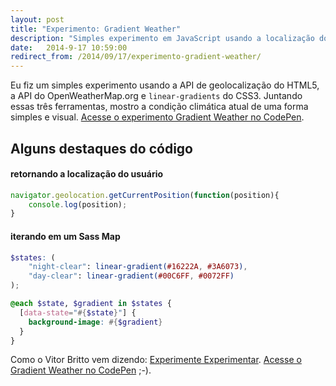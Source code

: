 ```yaml
---
layout: post
title: "Experimento: Gradient Weather"
description: "Simples experimento em JavaScript usando a localização do usuário e dados de previsão climática"
date:   2014-9-17 10:59:00
redirect_from: /2014/09/17/experimento-gradient-weather/
---
```


Eu fiz um simples experimento usando a API de geolocalização do HTML5, a API do OpenWeatherMap.org e `linear-gradients` do CSS3. Juntando essas três ferramentas, mostro a condição climática atual de uma forma simples e visual. [Acesse o experimento Gradient Weather no CodePen](http://codepen.io/hugobessaa/debug/pcrgh).

<!--more-->

## Alguns destaques do código


#### retornando a localização do usuário
```javascript
navigator.geolocation.getCurrentPosition(function(position){
    console.log(position);
}
```

#### iterando em um Sass Map
```scss
$states: (
    "night-clear": linear-gradient(#16222A, #3A6073),
    "day-clear": linear-gradient(#00C6FF, #0072FF)
);

@each $state, $gradient in $states {
  [data-state="#{$state}"] {
    background-image: #{$gradient}
  }
}
```

Como o Vitor Britto vem dizendo: [Experimente Experimentar](http://www.vitorbritto.com.br/blog/experimente-experimentar/). [Acesse o Gradient Weather no CodePen](http://codepen.io/hugobessaa/debug/pcrgh) ;-).
